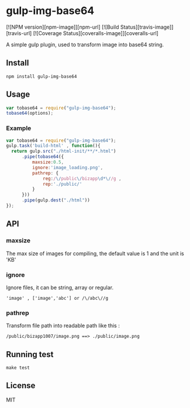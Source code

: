 # gulp-img-base64

[![NPM version][npm-image]][npm-url]
[![Build Status][travis-image]][travis-url]
[![Coverage Status][coveralls-image]][coveralls-url]

A simple gulp plugin, used to transform image into base64 string.

## Install
```
npm install gulp-img-base64
```

## Usage
```javascript
var tobase64 = require("gulp-img-base64");
tobase64(options);
```

### Example
```javascript
var tobase64 = require("gulp-img-base64");
gulp.task('build-html' , function(){
  return gulp.src("./html-init/**/*.html")
      .pipe(tobase64({
          maxsize:0.5,        
          ignore:'image_loading.png',
          pathrep: {
              reg:/\/public\/bizapp\d*\//g ,
              rep:'./public/'
          }
      }))
      .pipe(gulp.dest("./html"))
});
```

## API

### maxsize
The max size of images for compiling, the default value is 1 and the unit is 'KB'

### ignore
Ignore files, it can be string, array or regular. <br>
```
'image' , ['image','abc'] or /\/abc\//g
```

### pathrep
Transform file path into readable path like this :
```
/public/bizapp1007/image.png ==> ./public/image.png
```

## Running test
```
make test
```

## License
MIT
